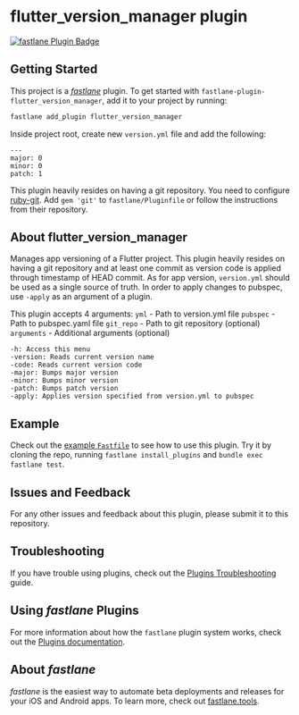 # flutter_version_manager plugin

[![fastlane Plugin Badge](https://rawcdn.githack.com/fastlane/fastlane/master/fastlane/assets/plugin-badge.svg)](https://rubygems.org/gems/fastlane-plugin-flutter_version_manager)

## Getting Started

This project is a [_fastlane_](https://github.com/fastlane/fastlane) plugin. To get started with `fastlane-plugin-flutter_version_manager`, add it to your project by running:

```bash
fastlane add_plugin flutter_version_manager
```

Inside project root, create new `version.yml` file and add the following:
```
---
major: 0
minor: 0
patch: 1

```

This plugin heavily resides on having a git repository. You need to configure [ruby-git](https://github.com/ruby-git/ruby-git). Add ```gem 'git'``` to `fastlane/Pluginfile` or follow the instructions from their repository.

## About flutter_version_manager

Manages app versioning of a Flutter project. This plugin heavily resides on having a git repository and at least one commit as version code is applied through timestamp of HEAD commit. As for app version, `version.yml` should be used as a single source of truth. In order to apply changes to pubspec, use `-apply` as an argument of a plugin.

This plugin accepts 4 arguments:
`yml` - Path to version.yml file
`pubspec` - Path to pubspec.yaml file
`git_repo` - Path to git repository (optional)
`arguments` - Additional arguments (optional)
```
-h: Access this menu
-version: Reads current version name
-code: Reads current version code
-major: Bumps major version
-minor: Bumps minor version
-patch: Bumps patch version
-apply: Applies version specified from version.yml to pubspec
```

## Example

Check out the [example `Fastfile`](fastlane/Fastfile) to see how to use this plugin. Try it by cloning the repo, running `fastlane install_plugins` and `bundle exec fastlane test`.

## Issues and Feedback

For any other issues and feedback about this plugin, please submit it to this repository.

## Troubleshooting

If you have trouble using plugins, check out the [Plugins Troubleshooting](https://docs.fastlane.tools/plugins/plugins-troubleshooting/) guide.

## Using _fastlane_ Plugins

For more information about how the `fastlane` plugin system works, check out the [Plugins documentation](https://docs.fastlane.tools/plugins/create-plugin/).

## About _fastlane_

_fastlane_ is the easiest way to automate beta deployments and releases for your iOS and Android apps. To learn more, check out [fastlane.tools](https://fastlane.tools).
